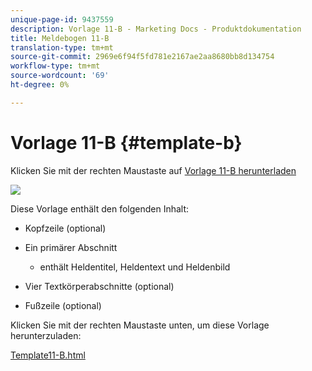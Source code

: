 ```yaml
---
unique-page-id: 9437559
description: Vorlage 11-B - Marketing Docs - Produktdokumentation
title: Meldebogen 11-B
translation-type: tm+mt
source-git-commit: 2969e6f94f5fd781e2167ae2aa8680bb8d134754
workflow-type: tm+mt
source-wordcount: '69'
ht-degree: 0%

---
```



# Vorlage 11-B {#template-b}

Klicken Sie mit der rechten Maustaste auf [Vorlage 11-B herunterladen](http://docs.marketo.com/download/attachments/9437559/template-11b.html?version=1&amp;modificationdate=1438211296000&amp;api=v2)

![](assets/image2015-8-4-11-3a2-3a54.png)

Diese Vorlage enthält den folgenden Inhalt:

* Kopfzeile (optional)
* Ein primärer Abschnitt

   * enthält Heldentitel, Heldentext und Heldenbild

* Vier Textkörperabschnitte (optional)
* Fußzeile (optional)

Klicken Sie mit der rechten Maustaste unten, um diese Vorlage herunterzuladen:

[Template11-B.html](http://docs.marketo.com/download/attachments/9437559/template-11b.html?version=1&amp;modificationdate=1438211296000&amp;api=v2)
